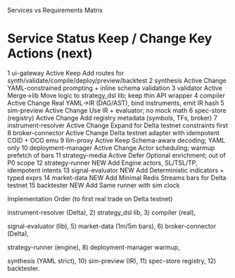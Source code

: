 
Services vs Requirements Matrix
#	Service	Status	Keep / Change	Key Actions (next)
1	ui-gateway	Active	Keep	Add routes for synth/validate/compile/deploy/preview/backtest
2	synthesis	Active	Change	YAML-constrained prompting + inline schema validation
3	validator	Active	Merge→lib	Move logic to strategy_dsl lib; keep thin API wrapper
4	compiler	Active	Change	Real YAML→IR (DAG/AST), bind instruments, emit IR hash
5	sim-preview	Active	Change	Use IR + evaluator; no mock math
6	spec-store (registry)	Active	Change	Add registry metadata (symbols, TFs, broker)
7	instrument-resolver	Active	Change	Expand for Delta testnet constraints first
8	broker-connector	Active	Change	Delta testnet adapter with idempotent COID + OCO emu
9	llm-proxy	Active	Keep	Schema-aware decoding; YAML only
10	deployment-manager	Active	Change	Actor scheduling; warmup prefetch of bars
11	strategy-media	Active	Defer	Optional enrichment; out of P0 scope
12	strategy-runner	NEW	Add	Engine actors, SL/TSL/TP, idempotent intents
13	signal-evaluator	NEW	Add	Deterministic indicators + typed exprs
14	market-data	NEW	Add	Minimal Redis Streams bars for Delta testnet
15	backtester	NEW	Add	Same runner with sim clock

Implementation Order (to first real trade on Delta testnet)

instrument-resolver (Delta), 2) strategy_dsl lib, 3) compiler (real),

signal-evaluator (lib), 5) market-data (1m/5m bars), 6) broker-connector (Delta),

strategy-runner (engine), 8) deployment-manager warmup,

synthesis (YAML strict), 10) sim-preview (IR), 11) spec-store registry, 12) backtester.
